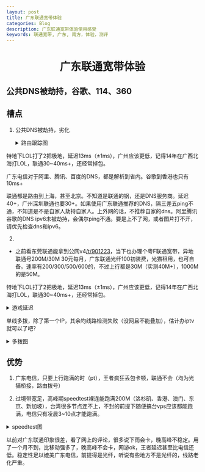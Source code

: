 ```yaml
---
layout: post
title: 广东联通宽带体验
categories: Blog
description: 广东联通宽带体验使用感受
keywords: 联通宽带, 广东, 南方，体验，测评
---
```


<h1 align = "center">广东联通宽带体验</h1>


## 公共DNS被劫持，谷歌、114、360


槽点
-------------

1. 公共DNS被劫持，劣化
    <details><summary>路由跟踪图</summary>

    谷歌、360、114被劫持
    Google

    <img src="https://i.imgur.com/hkxeZo3.png" style="100%"/>
    360

    <img src="https://i.imgur.com/Th0mLyn.png" style="100%"/>
    114

    <img src="https://i.imgur.com/hkxeZo3.png" style="100%"/>
    
    与电信对比：
    阿里腾讯百度DNS被劣化，不能就近解析到省内
    阿里

    <img src="https://i.imgur.com/c0QNngA.png" style="100%"/>
    腾讯

    <img src="https://i.imgur.com/WZ1PQyx.png" style="100%"/>
    百度

    <img src="https://i.imgur.com/diwXKzL.png" style="100%"/>
    </details>

特地下LOL打了2把极地，延迟13ms（±1ms），广州应该更低，记得14年在广西北海打LOL，联通30~40ms+，还经常掉包。

广东电信对于阿里、腾讯、百度的DNS，都是解析到省内。谷歌到香港也只有10ms+

联通都是路由到上海，甚至北京。不知道是联通的锅，还是DNS服务商。延迟40+，广州深圳联通也要30+。如果使用广东联通推荐的DNS，隔三差五ping不通，不知道是不是自家人劫持自家人。上外网的话，不推荐自家的dns。阿里腾讯谷歌的DNS ipv6未被劫持，会偶尔ping不通。要是上不了网，或者图片打不开，请优先检查dns和ipv6。

2. 


- 之前看东莞联通能拿到公网v4[/t/901223](https://www.v2ex.com/t/901223)，当下也办理个粤F联通宽带，异地联通号200M/30M 30元每月，广东联通光纤100初装费，光猫租用，也可自备。速率有200/300/500/600的，不过上行都是30M（实测40M+），1000M的是50M。


特地下LOL打了2把极地，延迟13ms（±1ms），广州应该更低，记得14年在广西北海打LOL，联通30~40ms+，还经常掉包。

<details><summary>游戏延迟</summary>

<img src="https://i.imgur.com/fNpO7ur.png" style="100%"/>

<img src="https://i.imgur.com/QayLS7Q.png" style="100%"/>
</details>

单线多拨，除了第一个IP，其余均线路检测失败（没网且不能叠加），估计办iptv就可以了吧?

<details><summary>多拨图</summary>
<img src="https://i.imgur.com/CcsgKZM.png" style="100%"/>
</details>

优势
-------------

1. 广东电信，只要上行跑满的时（pt），王者疯狂丢包卡顿，联通不会（均为光猫桥接，路由拨号）

2. 过境带宽足，高峰期speedtest裸连能跑满200M（洛杉矶、香港、澳门、东京、新加坡），台湾很多节点连不上，不封的前提下随便搞台vps应该都能跑满，电信只有凌晨3~10点才能跑满。

<details><summary>speedtest图</summary>
<img src="https://i.imgur.com/Yv88k0Y.jpg" style="33%" alt="图片名称" align=center/>
</details>

以前对广东联通印象很差，看了网上的评论，很多说下雨会卡，晚高峰不稳定。用了一个月不到，比移动强多了，晚高峰不会卡，网游ok，王者延迟甚至比电信还低。稳定性足以媲美广东电信，前提得是光纤，听说有些地方不是光纤的，线路老化严重。
